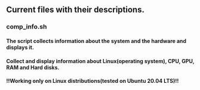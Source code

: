 ## Current files with their descriptions.
### comp_info.sh 
#### The script collects information about the system and the hardware and displays it.
#### Collect and display information about Linux(operating system), CPU, GPU, RAM and Hard disks.
#### !!Working only on Linux distributions(tested on Ubuntu 20.04 LTS)!!
